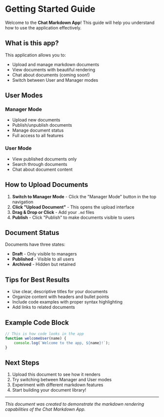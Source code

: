 # Getting Started Guide

Welcome to the **Chat Markdown App**! This guide will help you understand how to use the application effectively.

## What is this app?

This application allows you to:
- Upload and manage markdown documents
- View documents with beautiful rendering
- Chat about documents (coming soon!)
- Switch between User and Manager modes

## User Modes

### Manager Mode
- Upload new documents
- Publish/unpublish documents
- Manage document status
- Full access to all features

### User Mode
- View published documents only
- Search through documents
- Chat about document content

## How to Upload Documents

1. **Switch to Manager Mode** - Click the "Manager Mode" button in the top navigation
2. **Click "Upload Document"** - This opens the upload interface
3. **Drag & Drop or Click** - Add your `.md` files
4. **Publish** - Click "Publish" to make documents visible to users

## Document Status

Documents have three states:
- **Draft** - Only visible to managers
- **Published** - Visible to all users
- **Archived** - Hidden but retained

## Tips for Best Results

- Use clear, descriptive titles for your documents
- Organize content with headers and bullet points
- Include code examples with proper syntax highlighting
- Add links to related documents

## Example Code Block

```javascript
// This is how code looks in the app
function welcomeUser(name) {
    console.log(`Welcome to the app, ${name}!`);
}
```

## Next Steps

1. Upload this document to see how it renders
2. Try switching between Manager and User modes
3. Experiment with different markdown features
4. Start building your document library!

---

*This document was created to demonstrate the markdown rendering capabilities of the Chat Markdown App.* 